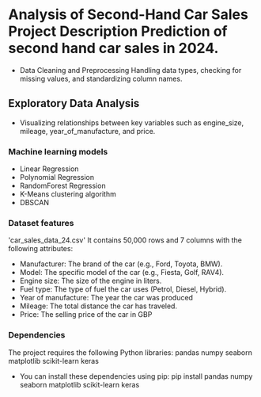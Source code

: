 # Analysis of Second-Hand Car Sales Project Description Prediction of second hand car sales in 2024.
- Data Cleaning and Preprocessing Handling data types, checking for missing values, and standardizing column names.
## Exploratory Data Analysis 
- Visualizing relationships between key variables such as engine_size, mileage, year_of_manufacture, and price.
### Machine learning models 
- Linear Regression 
- Polynomial Regression 
- RandomForest Regression 
- K-Means clustering algorithm 
- DBSCAN
### Dataset features
'car_sales_data_24.csv' It contains 50,000 rows and 7 columns with the following attributes:
- Manufacturer: The brand of the car (e.g., Ford, Toyota, BMW). 
- Model: The specific model of the car (e.g., Fiesta, Golf, RAV4). 
- Engine size: The size of the engine in liters. 
- Fuel type: The type of fuel the car uses (Petrol, Diesel, Hybrid). 
- Year of manufacture: The year the car was produced 
- Mileage: The total distance the car has traveled. 
- Price: The selling price of the car in GBP
### Dependencies 
The project requires the following Python libraries: pandas numpy seaborn matplotlib scikit-learn keras
- You can install these dependencies using pip: pip install pandas numpy seaborn matplotlib scikit-learn keras

